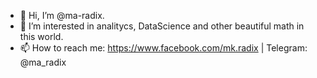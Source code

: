 - 👋 Hi, I’m @ma-radix. 
- 👀 I’m interested in analitycs, DataScience and other beautiful math in this world. 
- 📫 How to reach me:
https://www.facebook.com/mk.radix | 
Telegram: @ma_radix

<!---
ma-radix/ma-radix is a ✨ special ✨ repository because its `README.md` (this file) appears on your GitHub profile.
You can click the Preview link to take a look at your changes.
--->
